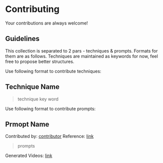 # Contributing

Your contributions are always welcome!

## Guidelines
This collection is separated to 2 pars - techniques & prompts. Formats for them are as follows. Techniques are maintained as keywords for now, feel free to propose better structures.

Use following format to contribute techniques:

## Technique Name
> technique key word </br>

Use following format to contribute prompts:

## Prmopt Name
Contributed by: [contributor]() Reference: [link]()
> prompts

Generated Videos: [link]()
